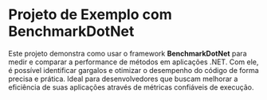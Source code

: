 # Projeto de Exemplo com BenchmarkDotNet

Este projeto demonstra como usar o framework **BenchmarkDotNet** para medir e comparar a performance de métodos em aplicações .NET. Com ele, é possível identificar gargalos e otimizar o desempenho do código de forma precisa e prática. Ideal para desenvolvedores que buscam melhorar a eficiência de suas aplicações através de métricas confiáveis de execução.
